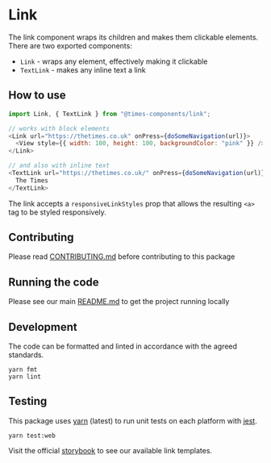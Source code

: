 # Link

The link component wraps its children and makes them clickable elements. There are two exported components:

- `Link` - wraps any element, effectively making it clickable
- `TextLink` - makes any inline text a link

## How to use

```js
import Link, { TextLink } from "@times-components/link";

// works with block elements
<Link url="https://thetimes.co.uk" onPress={doSomeNavigation(url)}>
  <View style={{ width: 100, height: 100, backgroundColor: "pink" }} />
</Link>

// and also with inline text
<TextLink url="https://thetimes.co.uk/" onPress={doSomeNavigation(url)}>
  The Times
</TextLink>
```

The link accepts a `responsiveLinkStyles` prop that allows
the resulting `<a>` tag to be styled responsively.

## Contributing

Please read [CONTRIBUTING.md](./CONTRIBUTING.md) before contributing to this
package

## Running the code

Please see our main [README.md](../README.md) to get the project running locally

## Development

The code can be formatted and linted in accordance with the agreed standards.

```
yarn fmt
yarn lint
```

## Testing

This package uses [yarn](https://yarnpkg.com) (latest) to run unit tests on each
platform with [jest](https://facebook.github.io/jest/).

```
yarn test:web
```

Visit the official
[storybook](http://components.thetimes.co.uk/?knob-Size%20of%20ad%20placeholder%3A=default&selectedKind=Primitives%2FLink&selectedStory=Link%20with%20big%20content&full=0&addons=1&stories=1&panelRight=0&addonPanel=storybooks%2Fstorybook-addon-knobs)
to see our available link templates.
